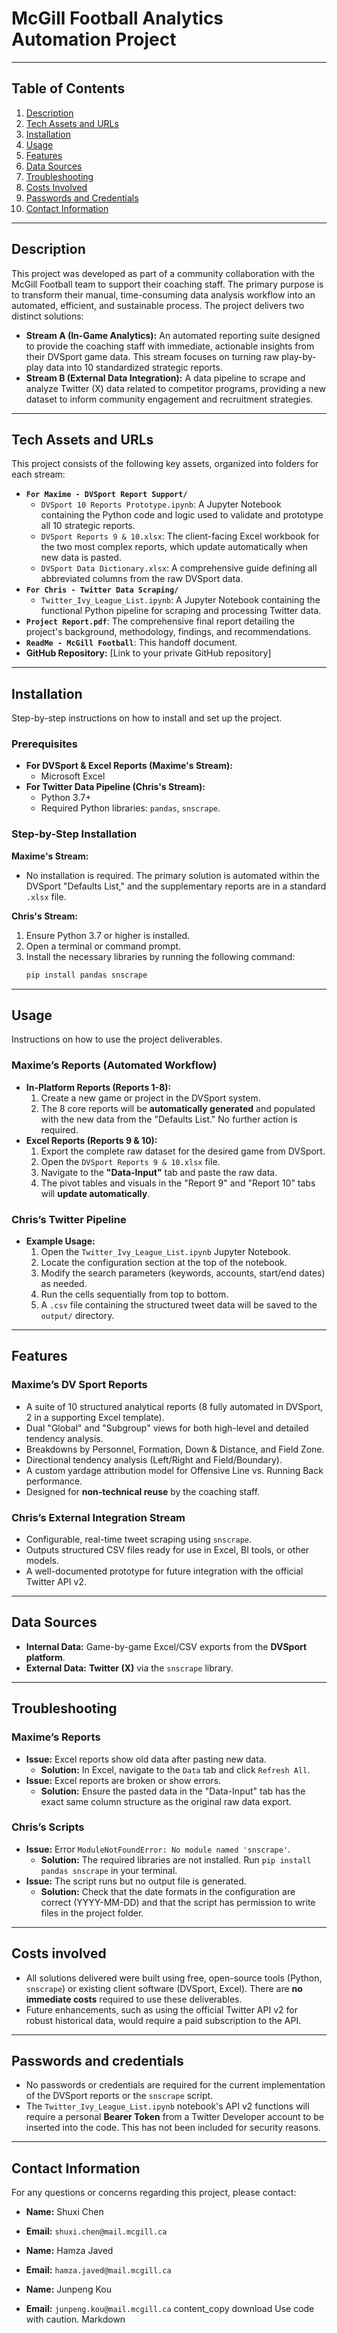 # McGill Football Analytics Automation Project

---

## Table of Contents
1.  [Description](#description)
2.  [Tech Assets and URLs](#tech-assets-and-urls)
3.  [Installation](#installation)
4.  [Usage](#usage)
5.  [Features](#features)
6.  [Data Sources](#data-sources)
7.  [Troubleshooting](#troubleshooting)
8.  [Costs Involved](#costs-involved)
9.  [Passwords and Credentials](#passwords-and-credentials)
10. [Contact Information](#contact-information)

---

## Description
This project was developed as part of a community collaboration with the McGill Football team to support their coaching staff. The primary purpose is to transform their manual, time-consuming data analysis workflow into an automated, efficient, and sustainable process. The project delivers two distinct solutions:

*   **Stream A (In-Game Analytics):** An automated reporting suite designed to provide the coaching staff with immediate, actionable insights from their DVSport game data. This stream focuses on turning raw play-by-play data into 10 standardized strategic reports.
*   **Stream B (External Data Integration):** A data pipeline to scrape and analyze Twitter (X) data related to competitor programs, providing a new dataset to inform community engagement and recruitment strategies.

---

## Tech Assets and URLs
This project consists of the following key assets, organized into folders for each stream:

*   **`For Maxime - DVSport Report Support/`**
    *   `DVSport 10 Reports Prototype.ipynb`: A Jupyter Notebook containing the Python code and logic used to validate and prototype all 10 strategic reports.
    *   `DVSport Reports 9 & 10.xlsx`: The client-facing Excel workbook for the two most complex reports, which update automatically when new data is pasted.
    *   `DVSport Data Dictionary.xlsx`: A comprehensive guide defining all abbreviated columns from the raw DVSport data.
*   **`For Chris - Twitter Data Scraping/`**
    *   `Twitter_Ivy_League_List.ipynb`: A Jupyter Notebook containing the functional Python pipeline for scraping and processing Twitter data.
*   **`Project Report.pdf`**: The comprehensive final report detailing the project's background, methodology, findings, and recommendations.
*   **`ReadMe - McGill Football`**: This handoff document.
*   **GitHub Repository:** [Link to your private GitHub repository]

---

## Installation
Step-by-step instructions on how to install and set up the project.

### Prerequisites
*   **For DVSport & Excel Reports (Maxime's Stream):**
    *   Microsoft Excel
*   **For Twitter Data Pipeline (Chris's Stream):**
    *   Python 3.7+
    *   Required Python libraries: `pandas`, `snscrape`.

### Step-by-Step Installation
**Maxime's Stream:**
*   No installation is required. The primary solution is automated within the DVSport "Defaults List," and the supplementary reports are in a standard `.xlsx` file.

**Chris's Stream:**
1.  Ensure Python 3.7 or higher is installed.
2.  Open a terminal or command prompt.
3.  Install the necessary libraries by running the following command:
    ```bash
    pip install pandas snscrape
    ```

---

## Usage
Instructions on how to use the project deliverables.

### Maxime’s Reports (Automated Workflow)
*   **In-Platform Reports (Reports 1-8):**
    1.  Create a new game or project in the DVSport system.
    2.  The 8 core reports will be **automatically generated** and populated with the new data from the "Defaults List." No further action is required.
*   **Excel Reports (Reports 9 & 10):**
    1.  Export the complete raw dataset for the desired game from DVSport.
    2.  Open the `DVSport Reports 9 & 10.xlsx` file.
    3.  Navigate to the **"Data-Input"** tab and paste the raw data.
    4.  The pivot tables and visuals in the "Report 9" and "Report 10" tabs will **update automatically**.

### Chris’s Twitter Pipeline
*   **Example Usage:**
    1.  Open the `Twitter_Ivy_League_List.ipynb` Jupyter Notebook.
    2.  Locate the configuration section at the top of the notebook.
    3.  Modify the search parameters (keywords, accounts, start/end dates) as needed.
    4.  Run the cells sequentially from top to bottom.
    5.  A `.csv` file containing the structured tweet data will be saved to the `output/` directory.

---

## Features

### Maxime’s DV Sport Reports
*   A suite of 10 structured analytical reports (8 fully automated in DVSport, 2 in a supporting Excel template).
*   Dual "Global" and "Subgroup" views for both high-level and detailed tendency analysis.
*   Breakdowns by Personnel, Formation, Down & Distance, and Field Zone.
*   Directional tendency analysis (Left/Right and Field/Boundary).
*   A custom yardage attribution model for Offensive Line vs. Running Back performance.
*   Designed for **non-technical reuse** by the coaching staff.

### Chris’s External Integration Stream
*   Configurable, real-time tweet scraping using `snscrape`.
*   Outputs structured CSV files ready for use in Excel, BI tools, or other models.
*   A well-documented prototype for future integration with the official Twitter API v2.

---

## Data Sources
*   **Internal Data:** Game-by-game Excel/CSV exports from the **DVSport platform**.
*   **External Data:** **Twitter (X)** via the `snscrape` library.

---

## Troubleshooting

### Maxime’s Reports
*   **Issue:** Excel reports show old data after pasting new data.
    *   **Solution:** In Excel, navigate to the `Data` tab and click `Refresh All`.
*   **Issue:** Excel reports are broken or show errors.
    *   **Solution:** Ensure the pasted data in the "Data-Input" tab has the exact same column structure as the original raw data export.

### Chris’s Scripts
*   **Issue:** Error `ModuleNotFoundError: No module named 'snscrape'`.
    *   **Solution:** The required libraries are not installed. Run `pip install pandas snscrape` in your terminal.
*   **Issue:** The script runs but no output file is generated.
    *   **Solution:** Check that the date formats in the configuration are correct (YYYY-MM-DD) and that the script has permission to write files in the project folder.

---

## Costs involved
*   All solutions delivered were built using free, open-source tools (Python, `snscrape`) or existing client software (DVSport, Excel). There are **no immediate costs** required to use these deliverables.
*   Future enhancements, such as using the official Twitter API v2 for robust historical data, would require a paid subscription to the API.

---

## Passwords and credentials
*   No passwords or credentials are required for the current implementation of the DVSport reports or the `snscrape` script.
*   The `Twitter_Ivy_League_List.ipynb` notebook's API v2 functions will require a personal **Bearer Token** from a Twitter Developer account to be inserted into the code. This has not been included for security reasons.

---

## Contact Information
For any questions or concerns regarding this project, please contact:

*   **Name:** Shuxi Chen
*   **Email:** `shuxi.chen@mail.mcgill.ca`

*   **Name:** Hamza Javed
*   **Email:** `hamza.javed@mail.mcgill.ca`

*   **Name:** Junpeng Kou
*   **Email:** `junpeng.kou@mail.mcgill.ca`
content_copy
download
Use code with caution.
Markdown

